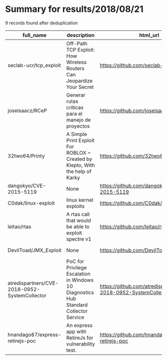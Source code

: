 
# Summary for results/2018/08/21
    
9 records found after deduplication

| full_name | description | html_url | matched_list | matched_count | pushed_at | size | stargazers_count | language | forks_count |
|-----------------------------------------------|---------------------------------------------------------------------------------------|------------------------------------------------------------------|-----------------------|-----------------|---------------------------|--------|--------------------|--------------|---------------|
| seclab-ucr/tcp_exploit | Off-Path TCP Exploit: How Wireless Routers Can Jeopardize Your Secret | https://github.com/seclab-ucr/tcp_exploit | ['exploit'] | 1 | 2018-08-21 03:31:31+00:00 | 138 | 97 | JavaScript | 35 |
| joseisaacz/RCeP | Generar rutas criticas para el manejo de proyectos | https://github.com/joseisaacz/RCeP | ['rce'] | 1 | 2018-08-21 17:30:31+00:00 | 34 | 1 | Java | 1 |
| 32two64/Printy | A Simple Print Exploit For ROBLOX ~ Created by Klepto, With the help of Karky | https://github.com/32two64/Printy | ['exploit'] | 1 | 2018-08-21 21:44:44+00:00 | 10 | 0 | C++ | 0 |
| dangokyo/CVE-2015-5119 | None | https://github.com/dangokyo/CVE-2015-5119 | ['cve-2'] | 1 | 2018-08-21 12:41:13+00:00 | 204 | 3 | ActionScript | 1 |
| C0dak/linux-exploit | linux kernel exploits | https://github.com/C0dak/linux-exploit | ['exploit'] | 1 | 2018-08-21 02:47:45+00:00 | 33 | 0 | C | 0 |
| leitao/rtas | A rtas call that would be able to exploit spectre v1 | https://github.com/leitao/rtas | ['exploit'] | 1 | 2018-08-21 14:45:49+00:00 | 0 | 0 | C | 0 |
| DevilToad/JMX_Exploit | None | https://github.com/DevilToad/JMX_Exploit | ['exploit'] | 1 | 2018-08-21 15:09:36+00:00 | 0 | 0 | | 0 |
| atredispartners/CVE-2018-0952-SystemCollector | PoC for Privilege Escalation in Windows 10 Diagnostics Hub Standard Collector Service | https://github.com/atredispartners/CVE-2018-0952-SystemCollector | ['cve poc', 'cve-2'] | 2 | 2018-08-21 20:30:24+00:00 | 14 | 110 | C# | 36 |
| hnandago87/express-retirejs-poc | An express app with RetireJs for vulnerability test. | https://github.com/hnandago87/express-retirejs-poc | ['vulnerability poc'] | 1 | 2018-08-21 22:31:10+00:00 | 18 | 0 | JavaScript | 0 |

